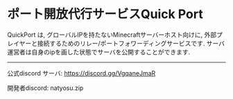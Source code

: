 # ポート開放代行サービスQuick Port
QuickPort は, グローバルIPを持たないMinecraftサーバーホスト向けに, 外部プレイヤーと接続するためのリレー/ポートフォワーディングサービスです.
サーバ運営者は自身のipを画した状態でサーバを公開することができます.

---
公式discord サーバ: https://discord.gg/VgqaneJmaR

開発者discord: natyosu.zip
